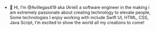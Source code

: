 - 👋 Hi, I’m @Avillegas419 aka (Ariel) a software engineer in the making i am extremely passionate about creating technology to elevate people, Some technologies I enjoy working with include Swift UI, HTML, CSS, Java Script, I’m excited to show the world all my creations to come!

<!---
Avillegas419/Avillegas419 is a ✨ special ✨ repository because its `README.md` (this file) appears on your GitHub profile.
You can click the Preview link to take a look at your changes.
--->
